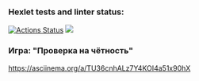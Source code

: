### Hexlet tests and linter status:
[![Actions Status](https://github.com/illuzzio/java-project-61/actions/workflows/hexlet-check.yml/badge.svg)](https://github.com/illuzzio/java-project-61/actions)
<a href="https://codeclimate.com/github/illuzzio/java-project-61/maintainability"><img src="https://api.codeclimate.com/v1/badges/bab5f6320bf0a608bede/maintainability" /></a>


### Игра: "Проверка на чётность" ###
https://asciinema.org/a/TU36cnhALz7Y4KOI4a51x90hX
